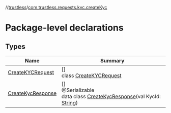 //[trustless](../../index.md)/[com.trustless.requests.kyc.createKyc](index.md)

# Package-level declarations

## Types

| Name | Summary |
|---|---|
| [CreateKYCRequest](-create-k-y-c-request/index.md) | []<br>class [CreateKYCRequest](-create-k-y-c-request/index.md) |
| [CreateKycResponse](-create-kyc-response/index.md) | []<br>@Serializable<br>data class [CreateKycResponse](-create-kyc-response/index.md)(val KycId: [String](https://kotlinlang.org/api/latest/jvm/stdlib/kotlin/-string/index.html)) |
